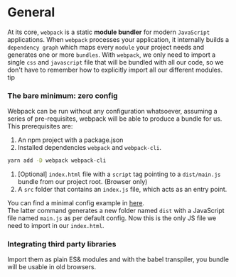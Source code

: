 # General

At its core, `webpack` is a static **module bundler** for modern `JavaScript` applications. When `webpack` processes your application, it internally builds a `dependency graph` which maps every `module` your project needs and generates one or more `bundles`.
With `webpack`, we only need to import a single `css` and `javascript` file that will be bundled with all our code, so we don't have to remember how to explicitly import all our different modules.
tip

### The bare minimum: zero config
Webpack can be run without any configuration whatsoever, assuming a series of pre-requisites, webpack will be able to produce a bundle for us. This prerequisites are:
1. An npm project with a package.json
1. Installed dependencies `webpack` and `webpack-cli`.
```zsh
yarn add -D webpack webpack-cli
```
1. [Optional] `index.html` file with a `script` tag pointing to a `dist/main.js` bundle from our project root. (Browser only)
1. A `src` folder that contains an `index.js` file, which acts as an entry point.

You can find a minimal config example in [here](../minimal-animal/README.md).  
The latter command generates a new folder named `dist` with a JavaScript file named `main.js` as per default config. Now this is the only JS file we need to import in our `index.html`.

### Integrating third party libraries
Import them as plain ES& modules and with the babel transpiler, you bundle will be usable in old browsers.